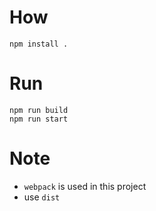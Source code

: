 # How 
```
npm install .
```

# Run
```
npm run build
npm run start
```

# Note
* `webpack` is used in this project
* use `dist`



